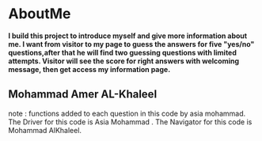# AboutMe

**I build this project to introduce myself and give more information about me.
I want from visitor to my page to guess the answers for five "yes/no" questions,after that he will find
two guessing questions with limited attempts.
Visitor will see the score for right answers with welcoming message, then get access my information page.**

## Mohammad Amer AL-Khaleel
note : functions added to each question in this code by asia mohammad. 
The Driver for this code is Asia Mohammad .
The Navigator for this code is Mohammad AlKhaleel.
